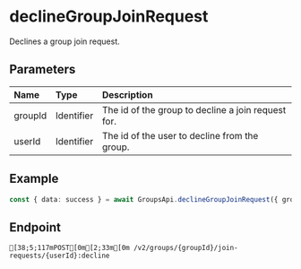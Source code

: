 
# declineGroupJoinRequest
Declines a group join request.


## Parameters
| Name    | Type       | Description                                        |
| :------ | :--------- | :------------------------------------------------- |
| groupId | Identifier | The id of the group to decline a join request for. |
| userId  | Identifier | The id of the user to decline from the group.      |



## Example
```ts copy showLineNumbers
const { data: success } = await GroupsApi.declineGroupJoinRequest({ groupId: 5850082, userId: 2655994471 }); 
```



## Endpoint
```ansi
[38;5;117mPOST[0m[2;33m[0m /v2/groups/{groupId}/join-requests/{userId}:decline
```
  